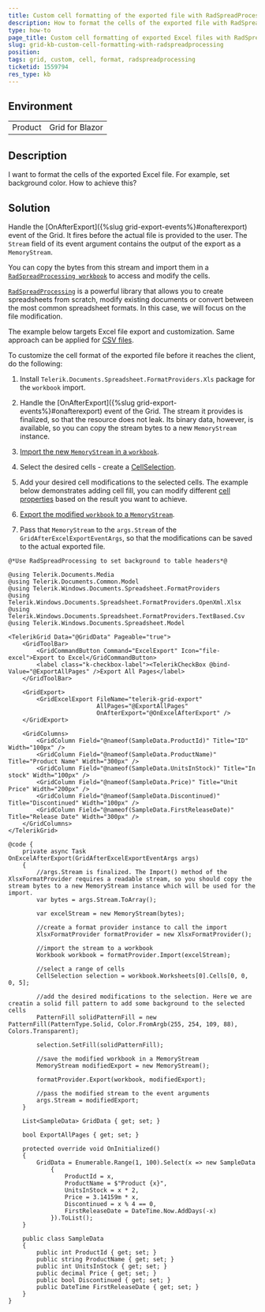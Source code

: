 ```yaml
---
title: Custom cell formatting of the exported file with RadSpreadProcessing
description: How to format the cells of the exported file with RadSpreadProcessing?
type: how-to
page_title: Custom cell formatting of exported Excel files with RadSpreadProcessing
slug: grid-kb-custom-cell-formatting-with-radspreadprocessing
position: 
tags: grid, custom, cell, format, radspreadprocessing
ticketid: 1559794
res_type: kb
---
```


## Environment
<table>
    <tbody>
        <tr>
            <td>Product</td>
            <td>Grid for Blazor</td>
        </tr>
    </tbody>
</table>


## Description

I want to format the cells of the exported Excel file. For example, set background color. How to achieve this?

## Solution

Handle the [OnAfterExport]({%slug grid-export-events%}#onafterexport) event of the Grid. It fires before the actual file is provided to the user. The `Stream` field of its event argument contains the output of the export as a `MemoryStream`.

You can copy the bytes from this stream and import them in a [`RadSpreadProcessing workbook`](https://docs.telerik.com/devtools/document-processing/libraries/radspreadprocessing/working-with-workbooks/working-with-workbooks-what-is-workbook) to access and modify the cells.

[`RadSpreadProcessing`](https://docs.telerik.com/devtools/document-processing/libraries/radspreadprocessing/overview) is a powerful library that allows you to create spreadsheets from scratch, modify existing documents or convert between the most common spreadsheet formats. In this case, we will focus on the file modification.

The example below targets Excel file export and customization. Same approach can be applied for [CSV files](https://docs.telerik.com/devtools/document-processing/libraries/radspreadprocessing/formats-and-conversion/csv/csvformatprovider).

To customize the cell format of the exported file before it reaches the client, do the following:

1. Install `Telerik.Documents.Spreadsheet.FormatProviders.Xls` package for the `workbook` import.

1. Handle the [OnAfterExport]({%slug grid-export-events%}#onafterexport) event of the Grid. The stream it provides is finalized, so that the resource does not leak. Its binary data, however, is available, so you can copy the stream bytes to a new `MemoryStream` instance.

1. [Import the new `MemoryStream` in a `workbook`](https://docs.telerik.com/devtools/document-processing/knowledge-base/import-export-save-load-workbook#load-workbook-from-file-as-filestream-or-memorystream).

1. Select the desired cells - create a [CellSelection](https://docs.telerik.com/devtools/document-processing/libraries/radspreadprocessing/working-with-cells/accessing-cells-of-worksheet).

1. Add your desired cell modifications to the selected cells. The example below demonstrates adding cell fill, you can modify different [cell properties](https://docs.telerik.com/devtools/document-processing/libraries/radspreadprocessing/working-with-cells/get-set-clear-properties#cell-properties) based on the result you want to achieve.

1. [Export the modified `workbook` to a `MemoryStream`](https://docs.telerik.com/devtools/document-processing/knowledge-base/import-export-save-load-workbook#save-workbook-to-filestream-or-memorystream).

1. Pass that `MemoryStream` to the `args.Stream` of the `GridAfterExcelExportEventArgs`, so that the modifications can be saved to the actual exported file.

````CSHTML
@*Use RadSpreadProcessing to set background to table headers*@

@using Telerik.Documents.Media
@using Telerik.Documents.Common.Model
@using Telerik.Windows.Documents.Spreadsheet.FormatProviders
@using Telerik.Windows.Documents.Spreadsheet.FormatProviders.OpenXml.Xlsx
@using Telerik.Windows.Documents.Spreadsheet.FormatProviders.TextBased.Csv
@using Telerik.Windows.Documents.Spreadsheet.Model

<TelerikGrid Data="@GridData" Pageable="true">
    <GridToolBar>
        <GridCommandButton Command="ExcelExport" Icon="file-excel">Export to Excel</GridCommandButton>
        <label class="k-checkbox-label"><TelerikCheckBox @bind-Value="@ExportAllPages" />Export All Pages</label>
    </GridToolBar>

    <GridExport>
        <GridExcelExport FileName="telerik-grid-export"
                         AllPages="@ExportAllPages"
                         OnAfterExport="@OnExcelAfterExport" />
    </GridExport>

    <GridColumns>
        <GridColumn Field="@nameof(SampleData.ProductId)" Title="ID" Width="100px" />
        <GridColumn Field="@nameof(SampleData.ProductName)" Title="Product Name" Width="300px" />
        <GridColumn Field="@nameof(SampleData.UnitsInStock)" Title="In stock" Width="100px" />
        <GridColumn Field="@nameof(SampleData.Price)" Title="Unit Price" Width="200px" />
        <GridColumn Field="@nameof(SampleData.Discontinued)" Title="Discontinued" Width="100px" />
        <GridColumn Field="@nameof(SampleData.FirstReleaseDate)" Title="Release Date" Width="300px" />
    </GridColumns>
</TelerikGrid>

@code {
    private async Task OnExcelAfterExport(GridAfterExcelExportEventArgs args)
    {
        //args.Stream is finalized. The Import() method of the XlsxFormatProvider requires a readable stream, so you should copy the stream bytes to a new MemoryStream instance which will be used for the import.
        var bytes = args.Stream.ToArray();

        var excelStream = new MemoryStream(bytes);

        //create a format provider instance to call the import
        XlsxFormatProvider formatProvider = new XlsxFormatProvider();

        //import the stream to a workbook
        Workbook workbook = formatProvider.Import(excelStream);

        //select a range of cells
        CellSelection selection = workbook.Worksheets[0].Cells[0, 0, 0, 5];

        //add the desired modifications to the selection. Here we are creatin a solid fill pattern to add some background to the selected cells
        PatternFill solidPatternFill = new PatternFill(PatternType.Solid, Color.FromArgb(255, 254, 109, 88), Colors.Transparent);

        selection.SetFill(solidPatternFill);

        //save the modified workbook in a MemoryStream
        MemoryStream modifiedExport = new MemoryStream();

        formatProvider.Export(workbook, modifiedExport);        

        //pass the modified stream to the event arguments
        args.Stream = modifiedExport;
    }

    List<SampleData> GridData { get; set; }

    bool ExportAllPages { get; set; }

    protected override void OnInitialized()
    {
        GridData = Enumerable.Range(1, 100).Select(x => new SampleData
            {
                ProductId = x,
                ProductName = $"Product {x}",
                UnitsInStock = x * 2,
                Price = 3.14159m * x,
                Discontinued = x % 4 == 0,
                FirstReleaseDate = DateTime.Now.AddDays(-x)
            }).ToList();
    }

    public class SampleData
    {
        public int ProductId { get; set; }
        public string ProductName { get; set; }
        public int UnitsInStock { get; set; }
        public decimal Price { get; set; }
        public bool Discontinued { get; set; }
        public DateTime FirstReleaseDate { get; set; }
    }
}
````